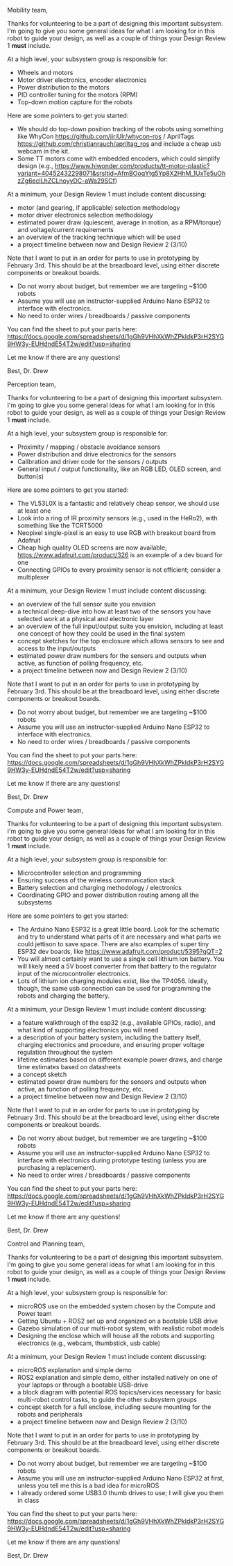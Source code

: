 
Mobility team,

Thanks for volunteering to be a part of designing this important subsystem. I'm going to give you some general ideas for what I am looking for in this robot to guide your design, as well as a couple of things your Design Review 1 **must** include. 

At a high level, your subsystem group is responsible for:
- Wheels and motors
- Motor driver electronics, encoder electronics
- Power distribution to the motors
- PID controller tuning for the motors (RPM)
- Top-down motion capture for the robots

Here are some pointers to get you started:
- We should do top-down position tracking of the robots using something like WhyCon https://github.com/jiriUlr/whycon-ros / AprilTags https://github.com/christianrauch/apriltag_ros and include a cheap usb webcam in the kit. 
- Some TT motors come with embedded encoders, which could simplify design (e.g., https://www.hiwonder.com/products/tt-motor-plastic?variant=40452432298071&srsltid=AfmBOoqYtg5Yp8X2HhM_1UxTe5uOhzZg6eclLhZCLnoyyDC-aWa29SCf) 

At a minimum, your Design Review 1 must include content discussing: 
- motor (and gearing, if applicable) selection methodology
- motor driver electronics selection methodology
- estimated power draw (quiescent, average in motion, as a RPM/torque) and voltage/current requirements
- an overview of the tracking technique which will be used
- a project timeline between now and Design Review 2 (3/10) 

Note that I want to put in an order for parts to use in prototyping by February 3rd. This should be at the breadboard level, using either discrete components or breakout boards. 
- Do not worry about budget, but remember we are targeting ~$100 robots
- Assume you will use an instructor-supplied Arduino Nano ESP32 to interface with electronics. 
- No need to order wires / breadboards / passive components

You can find the sheet to put your parts here:
https://docs.google.com/spreadsheets/d/1gGh9VHhXkWhZPkldkP3rH2SYG9HW3y-EUHdndE54T2w/edit?usp=sharing 

Let me know if there are any questions!

Best,
Dr. Drew



Perception team,

Thanks for volunteering to be a part of designing this important subsystem. I'm going to give you some general ideas for what I am looking for in this robot to guide your design, as well as a couple of things your Design Review 1 **must** include. 

At a high level, your subsystem group is responsible for:
- Proximity / mapping / obstacle avoidance sensors
- Power distribution and drive electronics for the sensors
- Calibration and driver code for the sensors / outputs
- General input / output functionality, like an RGB LED, OLED screen, and button(s) 

Here are some pointers to get you started:
- The VL53L0X is a fantastic and relatively cheap sensor, we should use at least one
- Look into a ring of IR proximity sensors (e.g., used in the HeRo2), with something like the TCRT5000
- Neopixel single-pixel is an easy to use RGB with breakout board from Adafruit
- Cheap high quality OLED screens are now available; https://www.adafruit.com/product/326 is an example of a dev board for one
- Connecting GPIOs to every proximity sensor is not efficient; consider a multiplexer

At a minimum, your Design Review 1 must include content discussing: 
- an overview of the full sensor suite you envision
- a technical deep-dive into how at least two of the sensors you have selected work at a physical and electronic layer
- an overview of the full input/output suite you envision, including at least one concept of how they could be used in the final system
- concept sketches for the top enclosure which allows sensors to see and access to the input/outputs
- estimated power draw numbers for the sensors and outputs when active, as function of polling frequency, etc. 
- a project timeline between now and Design Review 2 (3/10) 

Note that I want to put in an order for parts to use in prototyping by February 3rd. This should be at the breadboard level, using either discrete components or breakout boards. 
- Do not worry about budget, but remember we are targeting ~$100 robots
- Assume you will use an instructor-supplied Arduino Nano ESP32 to interface with electronics. 
- No need to order wires / breadboards / passive components

You can find the sheet to put your parts here:
https://docs.google.com/spreadsheets/d/1gGh9VHhXkWhZPkldkP3rH2SYG9HW3y-EUHdndE54T2w/edit?usp=sharing 

Let me know if there are any questions!

Best,
Dr. Drew


Compute and Power team,

Thanks for volunteering to be a part of designing this important subsystem. I'm going to give you some general ideas for what I am looking for in this robot to guide your design, as well as a couple of things your Design Review 1 **must** include. 

At a high level, your subsystem group is responsible for:
- Microcontroller selection and programming
- Ensuring success of the wireless communication stack
- Battery selection and charging methodology / electronics
- Coordinating GPIO and power distribution routing among all the subsystems

Here are some pointers to get you started:
- The Arduino Nano ESP32 is a great little board. Look for the schematic and try to understand what parts of it are necessary and what parts we could jettison to save space. There are also examples of super tiny ESP32 dev boards, like https://www.adafruit.com/product/5395?gQT=2 
- You will almost certainly want to use a single cell lithium ion battery. You will likely need a 5V boost converter from that battery to the regulator input of the microcontroller electronics.
- Lots of lithium ion charging modules exist, like the TP4056. Ideally, though, the same usb connection can be used for programming the robots and charging the battery. 

At a minimum, your Design Review 1 must include content discussing: 
- a feature walkthrough of the esp32 (e.g., available GPIOs, radio), and what kind of supporting electronics you will need
- a description of your battery system, including the battery itself, charging electronics and procedure, and ensuring proper voltage regulation throughout the system
- lifetime estimates based on different example power draws, and charge time estimates based on datasheets
- a concept sketch 
- estimated power draw numbers for the sensors and outputs when active, as function of polling frequency, etc. 
- a project timeline between now and Design Review 2 (3/10) 

Note that I want to put in an order for parts to use in prototyping by February 3rd. This should be at the breadboard level, using either discrete components or breakout boards. 
- Do not worry about budget, but remember we are targeting ~$100 robots
- Assume you will use an instructor-supplied Arduino Nano ESP32 to interface with electronics during prototype testing (unless you are purchasing a replacement). 
- No need to order wires / breadboards / passive components

You can find the sheet to put your parts here:
https://docs.google.com/spreadsheets/d/1gGh9VHhXkWhZPkldkP3rH2SYG9HW3y-EUHdndE54T2w/edit?usp=sharing 

Let me know if there are any questions!

Best,
Dr. Drew

Control and Planning team,

Thanks for volunteering to be a part of designing this important subsystem. I'm going to give you some general ideas for what I am looking for in this robot to guide your design, as well as a couple of things your Design Review 1 **must** include. 

At a high level, your subsystem group is responsible for:
- microROS use on the embedded system chosen by the Compute and Power team
- Getting Ubuntu + ROS2 set up and organized on a bootable USB drive
- Gazebo simulation of our multi-robot system, with realistic robot models
- Designing the enclose which will house all the robots and supporting electronics (e.g., webcam, thumbstick, usb cable)

At a minimum, your Design Review 1 must include content discussing: 
- microROS explanation and simple demo
- ROS2 explanation and simple demo, either installed natively on one of your laptops or through a bootable USB-drive
- a block diagram with potential ROS topics/services necessary for basic multi-robot control tasks, to guide the other subsystem groups
- concept sketch for a full enclose, including secure mounting for the robots and peripherals
- a project timeline between now and Design Review 2 (3/10) 

Note that I want to put in an order for parts to use in prototyping by February 3rd. This should be at the breadboard level, using either discrete components or breakout boards. 
- Do not worry about budget, but remember we are targeting ~$100 robots
- Assume you will use an instructor-supplied Arduino Nano ESP32 at first, unless you tell me this is a bad idea for microROS
- I already ordered some USB3.0 thumb drives to use; I will give you them in class

You can find the sheet to put your parts here:
https://docs.google.com/spreadsheets/d/1gGh9VHhXkWhZPkldkP3rH2SYG9HW3y-EUHdndE54T2w/edit?usp=sharing 

Let me know if there are any questions!

Best,
Dr. Drew








